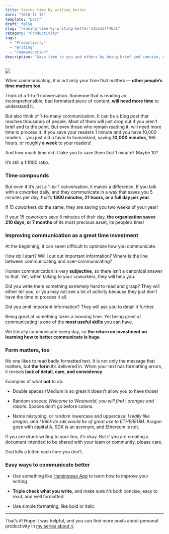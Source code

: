 ```yaml
---
title: Saving time by writing better
date: "2018-11-12"
template: "post"
draft: false
slug: "/saving-time-by-writing-better-11bce34f4631"
category: "Productivity"
tags:
  - "Productivity"
  - "Writing"
  - "Communication"
description: "Save time to you and others by being brief and concise, while still communicating your point"
---
```


![](https://cdn-images-1.medium.com/max/6000/1*fJujjMmnMzR5xNPhedq2_Q.png)

When communicating, it is not only your time that matters — **other people’s time matters too**.

Think of a 1-to-1 conversation. Someone that is reading an incomprehensible, bad formatted piece of content, **will need more time** to understand it.

But also think of 1-to-many communication. It can be a blog post that reaches thousands of people. Most of them will just drop out if you aren’t brief and to the point. But even those who remain reading it, will need more time to process it. If you save your readers 1 minute and you have 10,000 readers… you just did a favor to humankind, saving **10,000 minutes**, 166 hours, or roughly **a week** to your readers!

And how much time did it take you to save them that 1 minute? Maybe 10?

It’s still a 1:1000 ratio.

### Time compounds

But even if it’s just a 1-to-1 conversation, it makes a difference. If you talk with a coworker daily, and they communicate in a way that saves you 5 minutes per day, that’s **1300 minutes, 21 hours, or a full day per year**.

If 15 coworkers do the same, they are saving you two weeks of your year!

If your 15 coworkers save 5 minutes of their day, **the organization saves 210 days, or 7 months** of its most precious asset, its people’s time!

### Improving communication as a great time investment

At the beginning, it can seem difficult to optimize how you communicate.

How do I start? Will I cut out important information? Where is the line between communicating and over-communicating?

Human communication is very **subjective**, so there isn’t a canonical answer to that. Yet, when talking to your coworkers, they will help you.

Did you write them something extremely hard to read and grasp? They will either tell you, or you may not see a lot of activity because they just don’t have the time to process it all.

Did you omit important information? They will ask you to detail it further.

Being great at something takes a loooong time. Yet being great at communicating is one of the **most useful skills** you can have.

We literally communicate every day, so **the return on investment on learning how to better communicate is huge**.

### Form matters, too

No one likes to read badly formatted text. It is not only the message that matters, but **the form** it’s delivered in. When your text has formatting errors, it reveals **lack of detail, care, and consistency**.

Examples of what **not** to do:

* Double spaces (Medium is so great it doesn’t allow you to have those)

* Random spaces: *Welcome to Westworld, you will find : oranges and robots.* Spaces don’t go before colons.

* Name mistyping, or random lowercase and uppercase: *I really like aragon, and I think its sdk would be of great use to ETHEREUM.* Aragon goes with capital A, SDK is an acronym, and Ethereum is not.

If you are drunk writing to your bro, it’s okay. But if you are creating a document intended to be shared with your team or community, please care.

God kills a kitten each time you don’t.

### Easy ways to communicate better

* Use something like [Hemingway App](http://hemingwayapp.com/) to learn how to improve your writing

* **Triple check what you write**, and make sure it’s both concise, easy to read, and well formatted

* Use simple formatting, like bold or italic

---

That’s it! Hope it was helpful, and you can find more posts about personal productivity in [my series about it](https://blog.luisivan.net/a-series-on-personal-productivity-640397638e8).
